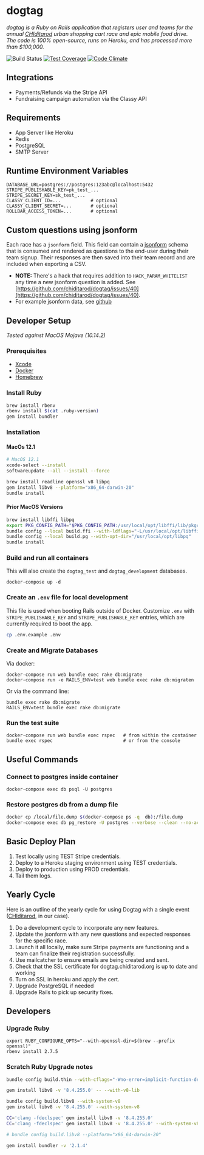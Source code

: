 dogtag
======

*dogtag is a Ruby on Rails application that registers user and teams for the annual [CHIditarod](http://chiditarod.org) urban shopping cart race and epic mobile food drive.  The code is 100% open-source, runs on Heroku, and has processed more than $100,000.*

![Build Status](https://travis-ci.org/chiditarod/dogtag.svg?branch=master)
[![Test Coverage](https://codeclimate.com/github/chiditarod/dogtag/badges/coverage.svg)](https://codeclimate.com/github/chiditarod/dogtag/coverage)
[![Code Climate](https://codeclimate.com/github/chiditarod/dogtag.png)](https://codeclimate.com/github/chiditarod/dogtag)

Integrations
--------
- Payments/Refunds via the Stripe API
- Fundraising campaign automation via the Classy API

Requirements
------------
- App Server like Heroku
- Redis
- PostgreSQL
- SMTP Server

Runtime Environment Variables
-----------------------------

```
DATABASE_URL=postgres://postgres:123abc@localhost:5432
STRIPE_PUBLISHABLE_KEY=pk_test_...
STRIPE_SECRET_KEY=sk_test_...
CLASSY_CLIENT_ID=...           # optional
CLASSY_CLIENT_SECRET=...       # optional
ROLLBAR_ACCESS_TOKEN=...       # optional
```

## Custom questions using jsonform

Each race has a `jsonform` field. This field can contain a [jsonform](https://github.com/jsonform/jsonform) schema that is consumed and rendered as questions to the end-user during their team signup. Their responses are then saved into their team record and are included when exporting a CSV.

- __NOTE:__ There's a hack that requires addition to `HACK_PARAM_WHITELIST` any time a new jsonform question is added.  See [https://github.com/chiditarod/dogtag/issues/40](https://github.com/chiditarod/dogtag/issues/40).
- For example jsonform data, see [github](https://github.com/chiditarod/dogtag/tree/master/examples/jsonform)

## Developer Setup

*Tested against MacOS Mojave (10.14.2)*

### Prerequisites

- [Xcode](https://itunes.apple.com/us/app/xcode/id497799835)
- [Docker](https://docs.pie.apple.com/artifactory/docker.html)
- [Homebrew](https://brew.sh/)

### Install Ruby

```bash
brew install rbenv
rbenv install $(cat .ruby-version)
gem install bundler
```

### Installation

#### MacOs 12.1

```sh
# MacOS 12.1
xcode-select --install
softwareupdate --all --install --force

brew install readline openssl v8 libpq
gem install libv8 --platform="x86_64-darwin-20"
bundle install
```

#### Prior MacOS Versions

```sh
brew install libffi libpq
export PKG_CONFIG_PATH="$PKG_CONFIG_PATH:/usr/local/opt/libffi/lib/pkgconfig"
bundle config --local build.ffi --with-ldflags="-L/usr/local/opt/libffi/lib"
bundle config --local build.pg --with-opt-dir="/usr/local/opt/libpq"
bundle install
```

### Build and run all containers

This will also create the `dogtag_test` and `dogtag_development` databases.

    docker-compose up -d

### Create an `.env` file for local development

This file is used when booting Rails outside of Docker.  Customize `.env` with `STRIPE_PUBLISHABLE_KEY` and `STRIPE_PUBLISHABLE_KEY` entries, which are currently required to boot the app.

```bash
cp .env.example .env
```

### Create and Migrate Databases

Via docker:

    docker-compose run web bundle exec rake db:migrate
    docker-compose run -e RAILS_ENV=test web bundle exec rake db:migraten

Or via the command line:

    bundle exec rake db:migrate
    RAILS_ENV=test bundle exec rake db:migrate

### Run the test suite

    docker-compose run web bundle exec rspec   # from within the container
    bundle exec rspec                          # or from the console


## Useful Commands

### Connect to postgres inside container

    docker-compose exec db psql -U postgres

### Restore postgres db from a dump file

```bash
docker cp /local/file.dump $(docker-compose ps -q  db):/file.dump
docker-compose exec db pg_restore -U postgres --verbose --clean --no-acl --no-owner -h localhost -d dogtag_development /file.dump
```

## Basic Deploy Plan

1. Test locally using TEST Stripe credentials.
2. Deploy to a Heroku staging environment using TEST credentials.
3. Deploy to production using PROD credentials.
4. Tail them logs.

## Yearly Cycle

Here is an outline of the yearly cycle for using Dogtag with a single event ([CHIditarod](http://www.chiditarod.org), in our case).

1. Do a development cycle to incorporate any new features.
1. Update the jsonform with any new questions and expected responses for the specific race.
1. Launch it all locally, make sure Stripe payments are functioning and a team can finalize their registration successfully.
1. Use mailcatcher to ensure emails are being created and sent.
1. Check that the SSL certificate for dogtag.chiditarod.org is up to date and working
1. Turn on SSL in heroku and apply the cert.
1. Upgrade PostgreSQL if needed
1. Upgrade Rails to pick up security fixes.


## Developers

### Upgrade Ruby

```
export RUBY_CONFIGURE_OPTS="--with-openssl-dir=$(brew --prefix openssl)"
rbenv install 2.7.5
```

### Scratch Ruby Upgrade notes

```sh
bundle config build.thin --with-cflags="-Wno-error=implicit-function-declaration"

gem install libv8 -v '8.4.255.0' -- --with-v8-lib

bundle config build.libv8 --with-system-v8
gem install libv8 -v '8.4.255.0' --with-system-v8

CC='clang -fdeclspec' gem install libv8 -v '8.4.255.0'
CC='clang -fdeclspec' gem install libv8 -v '8.4.255.0' --with-system-v8

# bundle config build.libv8 --platform="x86_64-darwin-20"

gem install bundler -v '2.1.4'
```
